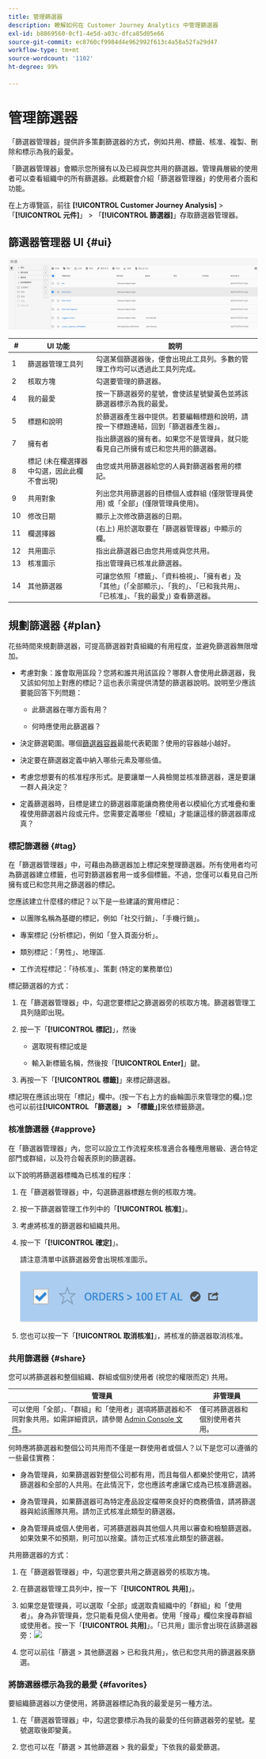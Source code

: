 ```yaml
---
title: 管理篩選器
description: 瞭解如何在 Customer Journey Analytics 中管理篩選器
exl-id: b8869560-0cf1-4e5d-a03c-dfca85d05e66
source-git-commit: ec8760cf9984d4e962992f613c4a58a52fa29d47
workflow-type: tm+mt
source-wordcount: '1102'
ht-degree: 99%

---
```


# 管理篩選器

「篩選器管理器」提供許多策劃篩選器的方式，例如共用、標籤、核准、複製、刪除和標示為我的最愛。

「篩選器管理器」會顯示您所擁有以及已經與您共用的篩選器。管理員層級的使用者可以查看組織中的所有篩選器。此概觀會介紹「篩選器管理器」的使用者介面和功能。

在上方導覽區，前往 **[!UICONTROL Customer Journey Analysis]** > 「**[!UICONTROL 元件]**」 > 「**[!UICONTROL 篩選器]**」存取篩選器管理器。

## 篩選器管理器 UI {#ui}

![](assets/filter-manager-ui.png)

| # | UI 功能 | 說明 |
|---|---|---|
| 1 | 篩選器管理工具列 | 勾選某個篩選器後，便會出現此工具列。多數的管理工作均可以透過此工具列完成。 |
| 2 | 核取方塊 | 勾選要管理的篩選器。 |
| 4 | 我的最愛 | 按一下篩選器旁的星號，會使該星號變黃色並將該篩選器標示為我的最愛。 |
| 5 | 標題和說明 | 於篩選器產生器中提供。若要編輯標題和說明，請按一下標題連結，回到「篩選器產生器」。 |
| 7 | 擁有者 | 指出篩選器的擁有者。如果您不是管理員，就只能看見自己所擁有或已和您共用的篩選器。 |
| 8 | 標記 (未在欄選擇器中勾選，因此此欄不會出現) | 由您或共用篩選器給您的人員對篩選器套用的標記。 |
| 9 | 共用對象 | 列出您共用篩選器的目標個人或群組 (僅限管理員使用) 或「全部」(僅限管理員使用)。 |
| 10 | 修改日期 | 顯示上次修改篩選器的日期。 |
| 11 | 欄選擇器 | (右上) 用於選取要在「篩選器管理器」中顯示的欄。 |
| 12 | 共用圖示 | 指出此篩選器已由您共用或與您共用。 |
| 13 | 核准圖示 | 指出管理員已核准此篩選器。 |
| 14 | 其他篩選器 | 可讓您依照「標籤」、「資料檢視」、「擁有者」及「其他」(「全部顯示」、「我的」、「已和我共用」、「已核准」、「我的最愛」) 查看篩選器。 |

## 規劃篩選器 {#plan}

花些時間來規劃篩選器，可提高篩選器對貴組織的有用程度，並避免篩選器無限增加。

* 考慮對象：誰會取用區段？您將和誰共用該區段？哪群人會使用此篩選器，我又該如何加上對應的標記？這也表示需提供清楚的篩選器說明。說明至少應該要能回答下列問題：

   * 此篩選器在哪方面有用？

   * 何時應使用此篩選器？

* 決定篩選範圍。哪個[篩選器容器](/help/components/filters/filters-overview.md)最能代表範圍？使用的容器越小越好。

* 決定要在篩選器定義中納入哪些元素及哪些值。

* 考慮您想要有的核准程序形式。是要讓單一人員檢閱並核准篩選器，還是要讓一群人員決定？

* 定義篩選器時，目標是建立的篩選器庫能讓商務使用者以模組化方式堆疊和重複使用篩選器片段或元件。您需要定義哪些「模組」才能讓這樣的篩選器庫成真？

### 標記篩選器 {#tag}

在「篩選器管理器」中，可藉由為篩選器加上標記來整理篩選器。所有使用者均可為篩選器建立標籤，也可對篩選器套用一或多個標籤。不過，您僅可以看見自己所擁有或已和您共用之篩選器的標記。

您應該建立什麼樣的標記？以下是一些建議的實用標記：

* 以團隊名稱為基礎的標記，例如「社交行銷」、「手機行銷」。

* 專案標記 (分析標記)，例如「登入頁面分析」。

* 類別標記：「男性」、地理區.

* 工作流程標記：「待核准」、策劃 (特定的業務單位)

標記篩選器的方式：

1. 在「篩選器管理器」中，勾選您要標記之篩選器旁的核取方塊。篩選器管理工具列隨即出現。

1. 按一下「**[!UICONTROL 標記]**」，然後

   * 選取現有標記或是

   * 輸入新標籤名稱，然後按「**[!UICONTROL Enter]**」鍵。

1. 再按一下「**[!UICONTROL 標籤]**」來標記篩選器。

標記現在應該出現在「標記」欄中。(按一下右上方的齒輪圖示來管理您的欄。)您也可以前往&#x200B;**[!UICONTROL 「篩選器」 > 「標籤」]**&#x200B;來依標籤篩選。

### 核准篩選器 {#approve}

在「篩選器管理器」內，您可以設立工作流程來核准適合各種應用層級、適合特定部門或群組，以及符合報表原則的篩選器。

以下說明將篩選器標幟為已核准的程序：

1. 在「篩選器管理器」中，勾選篩選器標題左側的核取方塊。

1. 按一下篩選器管理工作列中的「**[!UICONTROL 核准]**」。

1. 考慮將核准的篩選器和組織共用。

1. 按一下「**[!UICONTROL 確定]**」。

   請注意清單中該篩選器旁會出現核准圖示。

   ![](assets/seg_approved.png)

1. 您也可以按一下「**[!UICONTROL 取消核准]**」，將核准的篩選器取消核准。

### 共用篩選器 {#share}

您可以將篩選器和整個組織、群組或個別使用者 (視您的權限而定) 共用。

| 管理員 | 非管理員 |
|---|---|
| 可以使用「全部」、「群組」和「使用者」選項將篩選器和不同對象共用。如需詳細資訊，請參閱 [Admin Console 文件](https://helpx.adobe.com/tw/enterprise/using/manage-products-and-profiles.html)。 | 僅可將篩選器和個別使用者共用。 |

何時應將篩選器和整個公司共用而不僅是一群使用者或個人？以下是您可以遵循的一些最佳實務：

* 身為管理員，如果篩選器對整個公司都有用，而且每個人都樂於使用它，請將篩選器和全部的人共用。在此情況下，您也應該考慮讓它成為已核准篩選器。

* 身為管理員，如果篩選器可為特定產品設定檔帶來良好的商務價值，請將篩選器與給該團隊共用。請勿正式核准此類型的篩選器。

* 身為管理員或個人使用者，可將篩選器與其他個人共用以審查和檢驗篩選器。如果效果不如預期，則可加以捨棄。請勿正式核准此類型的篩選器。

共用篩選器的方式：

1. 在「篩選器管理器」中，勾選您要共用之篩選器旁的核取方塊。

1. 在篩選器管理工具列中，按一下「**[!UICONTROL 共用]**」。

1. 如果您是管理員，可以選取「全部」或選取貴組織中的「群組」和「使用者」。身為非管理員，您只能看見個人使用者。使用「搜尋」欄位來搜尋群組或使用者。按一下「**[!UICONTROL 共用]**」。「已共用」圖示會出現在該篩選器旁：![](https://spectrum.adobe.com/static/icons/workflow_18/Smock_Share_18_N.svg)

1. 您可以前往「篩選 > 其他篩選器 > 已和我共用」，依已和您共用的篩選器來篩選。

### 將篩選器標示為我的最愛 {#favorites}

要組織篩選器以方便使用，將篩選器標記為我的最愛是另一種方法。

1. 在「篩選器管理器」中，勾選您要標示為我的最愛的任何篩選器旁的星號。星號選取後即變黃。

1. 您也可以在「篩選 > 其他篩選器 > 我的最愛」下依我的最愛篩選。
